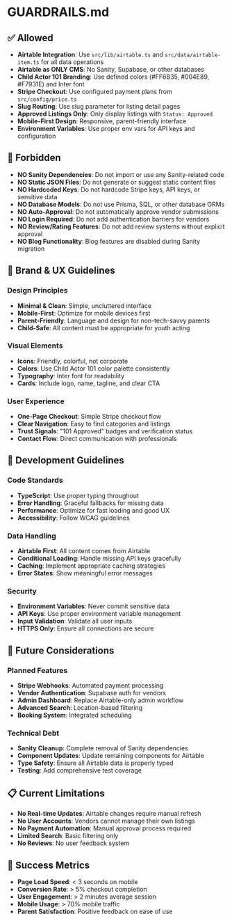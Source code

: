 # GUARDRAILS.md

## ✅ Allowed

- **Airtable Integration**: Use `src/lib/airtable.ts` and `src/data/airtable-item.ts` for all data operations
- **Airtable as ONLY CMS**: No Sanity, Supabase, or other databases
- **Child Actor 101 Branding**: Use defined colors (#FF6B35, #004E89, #F7931E) and Inter font
- **Stripe Checkout**: Use configured payment plans from `src/config/price.ts`
- **Slug Routing**: Use slug parameter for listing detail pages
- **Approved Listings Only**: Only display listings with `Status: Approved`
- **Mobile-First Design**: Responsive, parent-friendly interface
- **Environment Variables**: Use proper env vars for API keys and configuration

## 🚫 Forbidden

- **NO Sanity Dependencies**: Do not import or use any Sanity-related code
- **NO Static JSON Files**: Do not generate or suggest static content files
- **NO Hardcoded Keys**: Do not hardcode Stripe keys, API keys, or sensitive data
- **NO Database Models**: Do not use Prisma, SQL, or other database ORMs
- **NO Auto-Approval**: Do not automatically approve vendor submissions
- **NO Login Required**: Do not add authentication barriers for vendors
- **NO Review/Rating Features**: Do not add review systems without explicit approval
- **NO Blog Functionality**: Blog features are disabled during Sanity migration

## 🧠 Brand & UX Guidelines

### Design Principles
- **Minimal & Clean**: Simple, uncluttered interface
- **Mobile-First**: Optimize for mobile devices first
- **Parent-Friendly**: Language and design for non-tech-savvy parents
- **Child-Safe**: All content must be appropriate for youth acting

### Visual Elements
- **Icons**: Friendly, colorful, not corporate
- **Colors**: Use Child Actor 101 color palette consistently
- **Typography**: Inter font for readability
- **Cards**: Include logo, name, tagline, and clear CTA

### User Experience
- **One-Page Checkout**: Simple Stripe checkout flow
- **Clear Navigation**: Easy to find categories and listings
- **Trust Signals**: "101 Approved" badges and verification status
- **Contact Flow**: Direct communication with professionals

## 🧪 Development Guidelines

### Code Standards
- **TypeScript**: Use proper typing throughout
- **Error Handling**: Graceful fallbacks for missing data
- **Performance**: Optimize for fast loading and good UX
- **Accessibility**: Follow WCAG guidelines

### Data Handling
- **Airtable First**: All content comes from Airtable
- **Conditional Loading**: Handle missing API keys gracefully
- **Caching**: Implement appropriate caching strategies
- **Error States**: Show meaningful error messages

### Security
- **Environment Variables**: Never commit sensitive data
- **API Keys**: Use proper environment variable management
- **Input Validation**: Validate all user inputs
- **HTTPS Only**: Ensure all connections are secure

## 🚀 Future Considerations

### Planned Features
- **Stripe Webhooks**: Automated payment processing
- **Vendor Authentication**: Supabase auth for vendors
- **Admin Dashboard**: Replace Airtable-only admin workflow
- **Advanced Search**: Location-based filtering
- **Booking System**: Integrated scheduling

### Technical Debt
- **Sanity Cleanup**: Complete removal of Sanity dependencies
- **Component Updates**: Update remaining components for Airtable
- **Type Safety**: Ensure all Airtable data is properly typed
- **Testing**: Add comprehensive test coverage

## 📋 Current Limitations

- **No Real-time Updates**: Airtable changes require manual refresh
- **No User Accounts**: Vendors cannot manage their own listings
- **No Payment Automation**: Manual approval process required
- **Limited Search**: Basic filtering only
- **No Reviews**: No user feedback system

## 🎯 Success Metrics

- **Page Load Speed**: < 3 seconds on mobile
- **Conversion Rate**: > 5% checkout completion
- **User Engagement**: > 2 minutes average session
- **Mobile Usage**: > 70% mobile traffic
- **Parent Satisfaction**: Positive feedback on ease of use